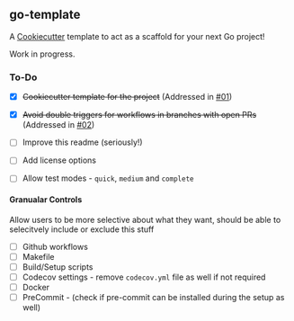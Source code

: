 ## go-template

A [Cookiecutter](https://github.com/cookiecutter/cookiecutter) template to act as a scaffold for your next Go project!

Work in progress. 

### To-Do
  - [x] ~~Cookiecutter template for the project~~ (Addressed in [#01](../../pull/01))
  - [x] ~~Avoid double triggers for workflows in branches with open PRs~~ (Addressed in [#02](../../pull/02))
  - [ ] Improve this readme (seriously!)
  - [ ] Add license options
  - [ ] Allow test modes - `quick`, `medium` and `complete`


#### Granualar Controls

Allow users to be more selective about what they want, should be able to selecitvely include or exclude this stuff
 - [ ] Github workflows
 - [ ] Makefile
 - [ ] Build/Setup scripts
 - [ ] Codecov settings - remove `codecov.yml` file as well if not required
 - [ ] Docker
 - [ ] PreCommit - (check if pre-commit can be installed during the setup as well)